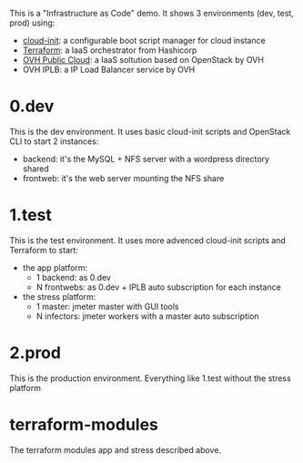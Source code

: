 This is a "Infrastructure as Code" demo. It shows 3 environments (dev, test, prod) using:
* [cloud-init](https://cloudinit.readthedocs.io/en/latest/): a configurable boot script manager for cloud instance
* [Terraform](https://www.terraform.io/): a IaaS orchestrator from Hashicorp
* [OVH Public Cloud](http://www.ovh.com/cloud): a IaaS soltution based on OpenStack by OVH
* OVH IPLB: a IP Load Balancer service by OVH

# 0.dev

This is the dev environment. It uses basic cloud-init scripts and OpenStack CLI to start 2 instances:
* backend: it's the MySQL + NFS server with a wordpress directory shared
* frontweb: it's the web server mounting the NFS share

# 1.test

This is the test environment. It uses more advenced cloud-init scripts and Terraform to start:
* the app platform:
  * 1 backend: as 0.dev
  * N frontwebs: as 0.dev + IPLB auto subscription for each instance
* the stress platform:
  * 1 master: jmeter master with GUI tools
  * N infectors: jmeter workers with a master auto subscription

# 2.prod

This is the production environment. Everything like 1.test without the stress platform

# terraform-modules

The terraform modules app and stress described above.
